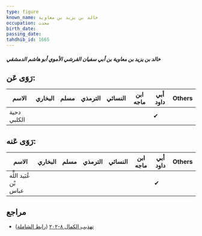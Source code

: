 ```yaml
---
type: figure
known_name: خالد بن يزيد بن معاوية
occupation: محدث
birth_date:
passing_date:
tahdhib_id: 1665
---
```

##### خالد بن يزيد بن معاوية بن أبي سفيان القرشي الأموي أبو هاشم الدمشقي

## رَوَى عَن:
| الاسم       | البخاري | مسلم | الترمذي | النسائي | ابن ماجه | أبي داود | Others |
| ----------- | ------- | ---- | ------- | ------- | -------- | -------- | ------ |
| دحية الكلبي |         |      |         |         |          | ✔        |        |
## رَوَى عَنه:
| الاسم                  | البخاري | مسلم | الترمذي | النسائي | ابن ماجه | أبي داود | Others |
| ---------------------- | ------- | ---- | ------- | ------- | -------- | -------- | ------ |
| عُبَيد اللَّه بْن عباس |         |      |         |         |          | ✔        |        |
## مراجع
- [تهذيب الكمال ٨-٢٠٢](obsidian://open?vault=Tahdhib-al-Kamal&file=Figures/١٦٦٥-خالد%20بن%20يزيد%20بن%20معاوية%20بن%20أبي%20سفيان%20القرشي%20الأموي%20أبو%20هاشم%20الدمشقي) ([رابط الشاملة](https://shamela.ws/book/3722/3913))
